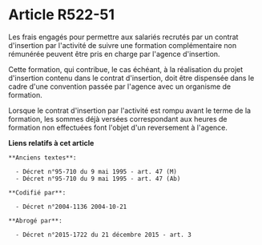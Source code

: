 # Article R522-51

Les frais engagés pour permettre aux salariés recrutés par un contrat d'insertion par l'activité de suivre une formation
complémentaire non rémunérée peuvent être pris en charge par l'agence d'insertion.

Cette formation, qui contribue, le cas échéant, à la réalisation du projet d'insertion contenu dans le contrat d'insertion,
doit être dispensée dans le cadre d'une convention passée par l'agence avec un organisme de formation.

Lorsque le contrat d'insertion par l'activité est rompu avant le terme de la formation, les sommes déjà versées correspondant
aux heures de formation non effectuées font l'objet d'un reversement à l'agence.

**Liens relatifs à cet article**

	**Anciens textes**:

	  - Décret n°95-710 du 9 mai 1995 - art. 47 (M)
	  - Décret n°95-710 du 9 mai 1995 - art. 47 (Ab)

	**Codifié par**:

	  - Décret n°2004-1136 2004-10-21

	**Abrogé par**:

	  - Décret n°2015-1722 du 21 décembre 2015 - art. 3

